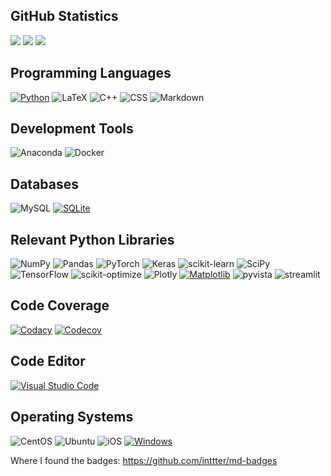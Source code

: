 ## GitHub Statistics
![](https://github-readme-stats.vercel.app/api/top-langs/?username=leondeligny&theme=dark&hide_border=false&include_all_commits=false&count_private=true&layout=compact)
![](https://github-readme-stats.vercel.app/api?username=leondeligny&theme=dark&hide_border=false&include_all_commits=false&count_private=true)
![](https://github-readme-streak-stats.herokuapp.com/?user=leondeligny&theme=dark&hide_border=false)

## Programming Languages
[![Python](https://img.shields.io/badge/Python-3776AB?logo=python&logoColor=fff)](#)
![LaTeX](https://img.shields.io/badge/latex-%23008080.svg?style=flat&logo=latex&logoColor=white) 
![C++](https://img.shields.io/badge/C%2B%2B-00599C?style=flat&logo=c%2B%2B&logoColor=white)
![CSS](https://img.shields.io/badge/Tailwind_CSS-06B6D4?style=flat&logo=tailwind-css&logoColor=white)
![Markdown](https://img.shields.io/badge/markdown-%23000000.svg?style=flat&logo=markdown&logoColor=white)

## Development Tools
![Anaconda](https://img.shields.io/badge/Anaconda-%2344A833.svg?style=flat&logo=anaconda&logoColor=white)
![Docker](https://img.shields.io/badge/docker-%230db7ed.svg?style=flat&logo=docker&logoColor=white)

## Databases
![MySQL](https://img.shields.io/badge/mysql-%2300f.svg?style=flat&logo=mysql&logoColor=white)
[![SQLite](https://img.shields.io/badge/SQLite-%2307405e.svg?logo=sqlite&logoColor=white)](#)

## Relevant Python Libraries
![NumPy](https://img.shields.io/badge/numpy-%23013243.svg?style=flat&logo=numpy&logoColor=white)
![Pandas](https://img.shields.io/badge/pandas-%23150458.svg?style=flat&logo=pandas&logoColor=white)
![PyTorch](https://img.shields.io/badge/PyTorch-%23EE4C2C.svg?style=flat&logo=PyTorch&logoColor=white)
![Keras](https://img.shields.io/badge/Keras-%23D00000.svg?style=flat&logo=Keras&logoColor=white)
![scikit-learn](https://img.shields.io/badge/scikit--learn-%23F7931E.svg?style=flat&logo=scikit-learn&logoColor=white)
![SciPy](https://img.shields.io/badge/SciPy-%230C55A5.svg?style=flat&logo=scipy&logoColor=%white)
![TensorFlow](https://img.shields.io/badge/TensorFlow-%23FF6F00.svg?style=flat&logo=TensorFlow&logoColor=white) 
![scikit-optimize](https://img.shields.io/badge/scikit--optimize-F7931E?style=flat&logo=scikit-learn&logoColor=white)
![Plotly](https://img.shields.io/badge/plotly-%233F4F75.svg?style=flat&logo=Plotly&logoColor=white)
[![Matplotlib](https://custom-icon-badges.demolab.com/badge/Matplotlib-71D291?logo=matplotlib&logoColor=fff)](#)
![pyvista](https://img.shields.io/badge/PyVista-007D66?style=flat&logo=Pyvista&logoColor=white)
![streamlit](https://img.shields.io/badge/Streamlit-FF4B4B?style=flat&logo=streamlit&logoColor=white)

## Code Coverage
[![Codacy](https://img.shields.io/badge/Codacy-222F29?logo=codacy&logoColor=fff)](#)
[![Codecov](https://img.shields.io/badge/Codecov-F01F7A?logo=codecov&logoColor=fff)](#)

## Code Editor
[![Visual Studio Code](https://custom-icon-badges.demolab.com/badge/Visual%20Studio%20Code-0078d7.svg?logo=vsc&logoColor=white)](#)

## Operating Systems
![CentOS](https://img.shields.io/badge/Cent%20OS-262577?style=flat&logo=CentOS&logoColor=white)
![Ubuntu](https://img.shields.io/badge/Ubuntu-E95420?style=flat&logo=ubuntu&logoColor=white)
![iOS](https://img.shields.io/badge/iOS-000000?style=flat&logo=ios&logoColor=white)
[![Windows](https://custom-icon-badges.demolab.com/badge/Windows-0078D6?logo=windows11&logoColor=white)](#)

Where I found the badges: https://github.com/inttter/md-badges
